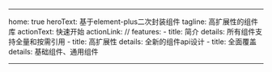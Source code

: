 ---
home: true
heroText: 基于element-plus二次封装组件
tagline: 高扩展性的组件库
actionText: 快速开始
actionLink: //
features:
    - title: 简介
      details: 所有组件支持全量和按需引用
    - title: 高扩展性
      details: 全新的组件api设计
    - title: 全面覆盖
      details: 基础组件、通用组件



----
